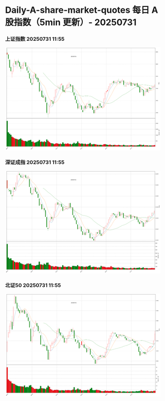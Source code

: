 
# Daily-A-share-market-quotes 每日 A 股指数（5min 更新）- 20250731

### 上证指数 20250731 11:55
![](./fig/2025/7/20250731-sh000001.png)

### 深证成指 20250731 11:55
![](./fig/2025/7/20250731-sz399001.png)

### 北证50 20250731 11:55
![](./fig/2025/7/20250731-bj899050.png)
